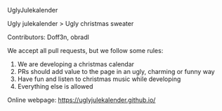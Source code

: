 UglyJulekalender

Ugly julekalender > Ugly christmas sweater

Contributors: Doff3n, obradl

We accept all pull requests, but we follow some rules:
    
1. We are developing a christmas calendar
2. PRs should add value to the page in an ugly, charming or funny way
3. Have fun and listen to christmas music while developing
4. Everything else is allowed
    
Online webpage: https://uglyjulekalender.github.io/
